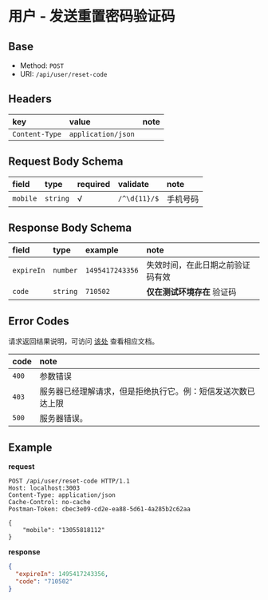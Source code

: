 # 用户 - 发送重置密码验证码

## Base

* Method: `POST`
* URI: `/api/user/reset-code`

## Headers

key            | value              | note
:------------- | :----------------- | :----
`Content-Type` | `application/json` |

## Request Body Schema

field      | type     | required | validate            | note
:--------- | :------- | :------- | :------------------ | :-------
`mobile`   | `string` | √        | `/^\d{11}/$`        | 手机号码

## Response Body Schema

field      | type     | example         | note
:--------- | :------- | :-------------- | :-------------------------------
`expireIn` | `number` | `1495417243356` | 失效时间，在此日期之前验证码有效
`code`     | `string` | `710502`        | **仅在测试环境存在** 验证码

## Error Codes

请求返回结果说明，可访问 [该处](../../response-format.md) 查看相应文档。

code  | note
:---- | :----------------------
`400` | 参数错误
`403` | 服务器已经理解请求，但是拒绝执行它。例：短信发送次数已达上限
`500` | 服务器错误。

## Example

**request**

```
POST /api/user/reset-code HTTP/1.1
Host: localhost:3003
Content-Type: application/json
Cache-Control: no-cache
Postman-Token: cbec3e09-cd2e-ea88-5d61-4a285b2c62aa

{
	"mobile": "13055818112"
}
```

**response**

```json
{
  "expireIn": 1495417243356,
  "code": "710502"
}
```
